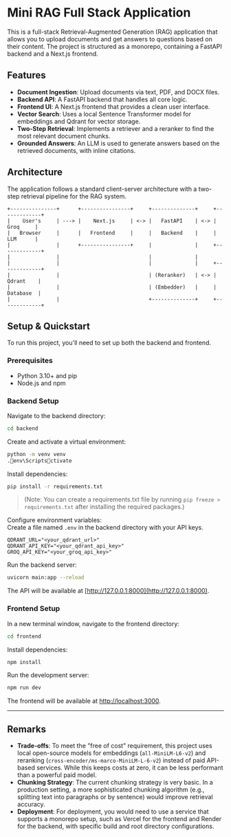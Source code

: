 # Mini RAG Full Stack Application

This is a full-stack Retrieval-Augmented Generation (RAG) application that allows you to upload documents and get answers to questions based on their content. The project is structured as a monorepo, containing a FastAPI backend and a Next.js frontend.

## Features
- **Document Ingestion**: Upload documents via text, PDF, and DOCX files.
- **Backend API**: A FastAPI backend that handles all core logic.
- **Frontend UI**: A Next.js frontend that provides a clean user interface.
- **Vector Search**: Uses a local Sentence Transformer model for embeddings and Qdrant for vector storage.
- **Two-Step Retrieval**: Implements a retriever and a reranker to find the most relevant document chunks.
- **Grounded Answers**: An LLM is used to generate answers based on the retrieved documents, with inline citations.

## Architecture
The application follows a standard client-server architecture with a two-step retrieval pipeline for the RAG system.

```
+---------------+      +----------------+     +--------------+     +-------------+
|    User's     | ---> |    Next.js     | <-> |   FastAPI    | <-> |    Groq     |
|   Browser     |      |   Frontend     |     |   Backend    |     |    LLM      |
|               |      +----------------+     |              |     +-------------+
|               |                             |              |
|               |                             |              |     +-------------+
|               |                             | (Reranker)   | <-> |   Qdrant    |
|               |                             | (Embedder)   |     |   Database  |
|               |                             +--------------+     +-------------+
```

## Setup & Quickstart

To run this project, you'll need to set up both the backend and frontend.

### Prerequisites
- Python 3.10+ and pip
- Node.js and npm

### Backend Setup
Navigate to the backend directory:

```bash
cd backend
```

Create and activate a virtual environment:

```bash
python -m venv venv
.env\Scriptsctivate
```

Install dependencies:

```bash
pip install -r requirements.txt
```

> (Note: You can create a requirements.txt file by running `pip freeze > requirements.txt` after installing the required packages.)

Configure environment variables:  
Create a file named `.env` in the backend directory with your API keys.

```
QDRANT_URL="<your_qdrant_url>"
QDRANT_API_KEY="<your_qdrant_api_key>"
GROQ_API_KEY="<your_groq_api_key>"
```

Run the backend server:

```bash
uvicorn main:app --reload
```

The API will be available at [http://127.0.0.1:8000](http://127.0.0.1:8000).

### Frontend Setup
In a new terminal window, navigate to the frontend directory:

```bash
cd frontend
```

Install dependencies:

```bash
npm install
```

Run the development server:

```bash
npm run dev
```

The frontend will be available at [http://localhost:3000](http://localhost:3000).

---

## Remarks
- **Trade-offs**: To meet the "free of cost" requirement, this project uses local open-source models for embeddings (`all-MiniLM-L6-v2`) and reranking (`cross-encoder/ms-marco-MiniLM-L-6-v2`) instead of paid API-based services. While this keeps costs at zero, it can be less performant than a powerful paid model.
- **Chunking Strategy**: The current chunking strategy is very basic. In a production setting, a more sophisticated chunking algorithm (e.g., splitting text into paragraphs or by sentence) would improve retrieval accuracy.
- **Deployment**: For deployment, you would need to use a service that supports a monorepo setup, such as Vercel for the frontend and Render for the backend, with specific build and root directory configurations.
